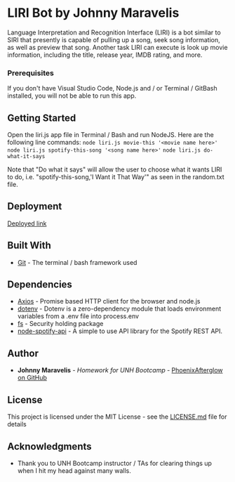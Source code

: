 # LIRI Bot by Johnny Maravelis

Language Interpretation and Recognition Interface (LIRI) is a bot similar to SIRI that presently is capable of pulling up a song, seek song information, as well as preview that song.  Another task LIRI can execute is look up movie information, including the title, release year, IMDB rating, and more.

### Prerequisites

If you don't have Visual Studio Code, Node.js and / or Terminal / GitBash installed, you will not be able to run this app.

## Getting Started

Open the liri.js app file in Terminal / Bash and run NodeJS.  Here are the following line commands:
`node liri.js movie-this '<movie name here>'`
`node liri.js spotify-this-song '<song name here>'`
`node liri.js do-what-it-says`

Note that "Do what it says" will allow the user to choose what it wants LIRI to do, i.e. "spotify-this-song,'I Want it That Way'" as seen in the random.txt file.



## Deployment

[Deployed link](https://github.com/PhoenixAfterglow/liri-node-app)

## Built With

* [Git](https://git-scm.com/) - The terminal / bash framework used

## Dependencies

* [Axios](https://www.npmjs.com/package/axios) - Promise based HTTP client for the browser and node.js
* [dotenv](https://www.npmjs.com/package/dotenv) - Dotenv is a zero-dependency module that loads environment variables from a .env file into process.env
* [fs](https://www.npmjs.com/package/fs) - Security holding package
* [node-spotify-api](https://www.npmjs.com/package/node-spotify-api) - A simple to use API library for the Spotify REST API.

## Author

* **Johnny Maravelis** - *Homework for UNH Bootcamp* - [PhoenixAfterglow on GitHub](https://github.com/PhoenixAfterglow)

## License

This project is licensed under the MIT License - see the [LICENSE.md](LICENSE.md) file for details

## Acknowledgments

* Thank you to UNH Bootcamp instructor / TAs for clearing things up when I hit my head against many walls.
